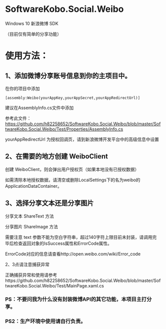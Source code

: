 # SoftwareKobo.Social.Weibo
Windows 10 新浪微博 SDK

（目前仅有简单的分享功能）

# 使用方法：
## 1、添加微博分享账号信息到你的主项目中。

在你的项目中添加
```
[assembly:Weibo(yourAppKey,yourAppSecret,yourAppRedirectUrl)]
```
建议在AssemblyInfo.cs文件中添加

参考此文件：https://github.com/h82258652/SoftwareKobo.Social.Weibo/blob/master/SoftwareKobo.Social.Weibo/Test/Properties/AssemblyInfo.cs

yourAppRedirectUrl 为授权回调页，请到新浪微博开发平台中的高级信息中设置

## 2、在需要的地方创建 WeiboClient

创建 WeiboClient，则会弹出用户授权页（如果本地没有已授权数据）

如需清除本地授权数据，请清空或删除LocalSettings下的名为weibo的ApplicationDataContainer。

## 3、选择分享文本还是分享图片

分享文本 ShareText 方法

分享图片 ShareImage 方法

需要注意 text 参数不能为空白字符串，超过140字符上限目前未封装，请调用完毕后检查返回对象的IsSuccess属性和ErrorCode属性。

ErrorCode对应的信息请查看http://open.weibo.com/wiki/Error_code

2、3点请注意捕获异常

正确捕获异常和使用请参考https://github.com/h82258652/SoftwareKobo.Social.Weibo/blob/master/SoftwareKobo.Social.Weibo/Test/MainPage.xaml.cs

### PS：不要问我为什么没有封装微博API的其它功能，本项目主打分享。
### PS2：生产环境中使用请自行负责。
